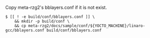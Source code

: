 Copy meta-rzg2's bblayers.conf if it is not exist.

```
$ [[ ! -e build/conf/bblayers.conf ]] \
    && mkdir -p build/conf \
    && cp meta-rzg2/docs/sample/conf/${YOCTO_MACHINE}/linaro-gcc/bblayers.conf build/conf/bblayers.conf
```

